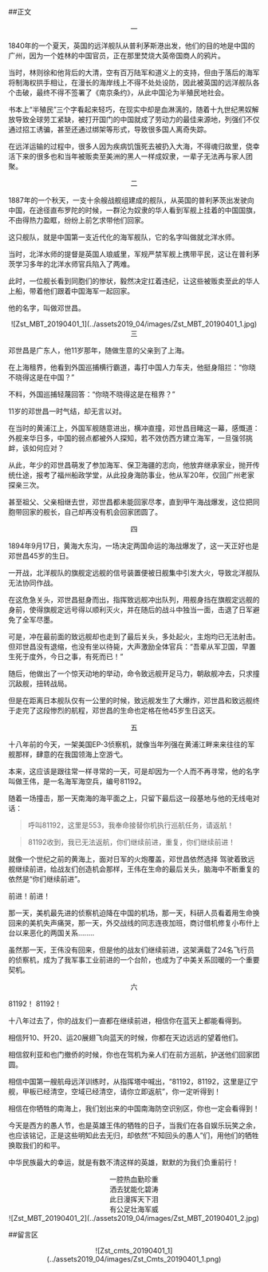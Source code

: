 ##正文

 <div align="center">一</div>

1840年的一个夏天，英国的远洋舰队从普利茅斯港出发，他们的目的地是中国的广州，因为一个姓林的中国官员，正在那里焚烧大英帝国商人的鸦片。

当时，林则徐和他背后的大清，空有百万陆军和道义上的支持，但由于落后的海军将制海权拱手相让，在漫长的海岸线上不得不处处设防，因此被英国的远洋舰队各个击破，最终不得不签署了《南京条约》，从此中国沦为半殖民地社会。

书本上“半殖民”三个字看起来轻巧，在现实中却是血淋漓的，随着十九世纪黑奴解放导致全球劳工紧缺，被打开国门的中国就成了劳动力的最佳来源地，列强们不仅通过招工诱骗，甚至还通过绑架等形式，导致很多国人离奇失踪。

在远洋运输的过程中，很多人因为疾病饥饿死去被扔入大海，不得魂归故里，侥幸活下来的很多也和当年被贩卖至美洲的黑人一样成奴隶，一辈子无法再与家人团聚。


 <div align="center">二</div>

1887年的一个秋天，一支十余艘战舰组建成的舰队，从英国的普利茅茨出发驶向中国，在途径直布罗陀的时候，一群沦为奴隶的华人看到军舰上挂着的中国国旗，不由得热力盈眶，纷纷上前乞求带他们回家。

这只舰队，就是中国第一支近代化的海军舰队，它的名字叫做就北洋水师。

当时，北洋水师的提督是英国人琅威里，军规严禁军舰上携带平民，这让在普利茅茨学习多年的北洋水师官兵陷入了两难。

此时，一位舰长看到同胞们的惨状，毅然决定扛着违纪，让这些被贩卖至此的华人上船，带着他们跟着中国海军一起回家。

他的名字，叫做邓世昌。

 <div align="center">![Zst_MBT_20190401_1](../assets2019_04/images/Zst_MBT_20190401_1.jpg)</div>

 <div align="center">三</div>

邓世昌是广东人，他11岁那年，随做生意的父亲到了上海。

在上海租界，他看到外国巡捕横行霸道，毒打中国人力车夫，他挺身阻拦：“你晓不晓得这是在中国？”

不料，外国巡捕轻蔑回答：“你晓不晓得这是在租界？”

11岁的邓世昌一时气结，却无言以对。

在当时的黄浦江上，外国军舰随意进出，横冲直撞，邓世昌目睹这一幕，感慨道：外舰来华日多，中国的弱点都被外人探知，若不效仿西方建立海军，一旦强邻挑衅，该如何应对？

从此，年少的邓世昌萌发了参加海军、保卫海疆的志向，他放弃继承家业，抛开传统仕途，报考了福州船政学堂，从此投身海防事业，他从军20年，仅回广州老家探亲三次。

甚至祖父、父亲相继去世，邓世昌都未能回家尽孝，直到甲午海战爆发，这位把同胞带回家的舰长，自己却再没有机会回家团圆了。


 <div align="center">四</div>

1894年9月17日，黄海大东沟，一场决定两国命运的海战爆发了，这一天正好也是邓世昌45岁的生日。

一开战，北洋舰队的旗舰定远舰的信号装置便被日舰集中引发大火，导致北洋舰队无法协同作战。

在这危急关头，邓世昌挺身而出，指挥致远舰冲出队列，用舰身挡在旗舰定远舰的身前，使得旗舰定远号得以顺利灭火，并在随后的战斗中独当一面，击退了日军避免了全军尽墨。

可是，冲在最前面的致远舰却也走到了最后关头，多处起火，主炮均已无法射击。但邓世昌没有退缩，也没有坐以待毙，大声激励全体官兵：“吾辈从军卫国，早置生死于度外，今日之事，有死而已！”

随后，他做出了一个惊天动地的举动，命令致远舰开足马力，朝敌舰冲去，只求撞沉敌舰，扭转战局。

但是在距离日本舰队仅有一公里的时候，致远舰发生了大爆炸，邓世昌和致远舰终于走完了这段惨烈的航程，邓世昌的生命也定格在他45岁生日这天。


 <div align="center">五</div>

十八年前的今天，一架美国EP-3侦察机，就像当年列强在黄浦江畔来来往往的军舰那样，肆意的在我国领海上空游弋。

本来，这应该是跟往常一样寻常的一天，可是却因为一个人而不再寻常，他的名字叫做王伟，是一名海军海空兵，编号81192。

随着一场撞击，那一天南海的海平面之上，只留下最后这一段基地与他的无线电对话：

>呼叫81192，这里是553，我奉命接替你机执行巡航任务，请返航！

>81192收到，我已无法返航，你们继续前进，重复，你们继续前进！

就像一个世纪之前的黄海上，面对日军的火炮覆盖，邓世昌依然选择
驾驶着致远舰继续前进，给战友们创造机会那样，王伟在生命的最后关头，脑海中不断重复的依然是“你们继续前进”。

前进！前进！

那一天，美机最先进的侦察机迫降在中国的机场，那一天，科研人员看着用生命换回来的美机失声痛哭，那一天，外交战线的同志连夜加班，商讨借机修复小布什上台以来恶化的两国关系........

虽然那一天，王伟没有回来，但是他的战友们继续前进，这架满载了24名飞行员的侦察机，成为了我军事工业前进的一个台阶，也成为了中美关系回暖的一个重要契机。


 <div align="center">六</div>

81192！ 81192！

十八年过去了，你的战友们一直都在继续前进，相信你在蓝天上都能看得到。

相信歼10、歼20、运20展翅飞向蓝天的时候，你都在天边远远的望着他们。

相信叙利亚和也门撤侨的时候，你也在驾机为亲人们在前方巡航，护送他们回家团圆。

相信中国第一艘航母远洋训练时，从指挥塔中喊出，“81192，81192，这里是辽宁舰，甲板已经清空，空域已经清空，请你立即返航”，你一定听得到！

相信在你牺牲的南海上，我们划出来的中国南海防空识别区，你也一定会看得到！


今天是西方的愚人节，也是英雄王伟的牺牲的日子，当我们在各自娱乐玩笑之余，也应该铭记，正是这些明知此去无归，却依然“不知回头的愚人”们，用他们的牺牲换取我们的和平。

中华民族最大的幸运，就是有数不清这样的英雄，默默的为我们负重前行！

 <div align="center">一腔热血勤珍重</div>
 <div align="center">洒去犹能化碧涛</div>
 <div align="center">此日漫挥天下泪</div>
 <div align="center">有公足壮海军威</div>

 <div align="center">![Zst_MBT_20190401_2](../assets2019_04/images/Zst_MBT_20190401_2.jpg)</div>

##留言区
 <div align="center">![Zst_cmts_20190401_1](../assets2019_04/images/Zst_Cmts_20190401_1.png)</div>